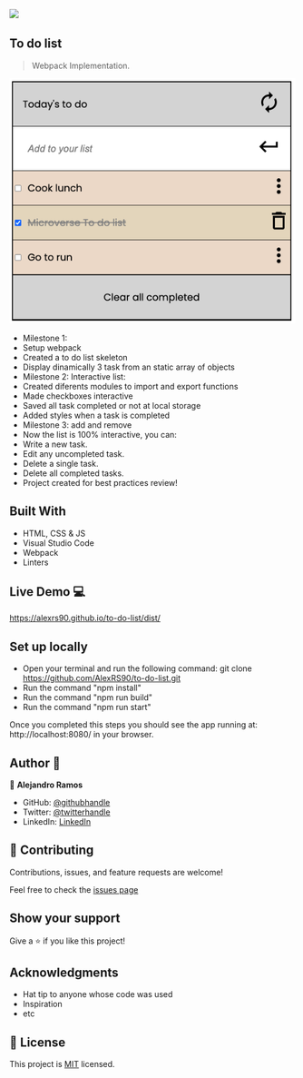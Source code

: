 ![](https://img.shields.io/badge/Microverse-blueviolet)

## To do list

> Webpack Implementation.

![screenshot](ssMilestone3.png)

- Milestone 1:
 - Setup webpack
 - Created a to do list skeleton
 - Display dinamically 3 task from an static array of objects
- Milestone 2: Interactive list:
 - Created diferents modules to import and export functions
 - Made checkboxes interactive
 - Saved all task completed or not at local storage 
 - Added styles when a task is completed
- Milestone 3: add and remove
 - Now the list is 100% interactive, you can:
 - Write a new task.
 - Edit any uncompleted task.
 - Delete a single task.
 - Delete all completed tasks.
 - Project created for best practices review!

## Built With

- HTML, CSS & JS
- Visual Studio Code
- Webpack
- Linters

## Live Demo :computer:

https://alexrs90.github.io/to-do-list/dist/

## Set up locally

- Open your terminal and run the following command: git clone https://github.com/AlexRS90/to-do-list.git
- Run the command "npm install"
- Run the command "npm run build"
- Run the command "npm run start"

Once you completed this steps you should see the app running at: http://localhost:8080/ in your browser.

## Author 👤

👤 **Alejandro Ramos**

- GitHub: [@githubhandle](https://github.com/AlexRS90)
- Twitter: [@twitterhandle](https://twitter.com/AlejandroRBenji)
- LinkedIn: [LinkedIn](https://www.linkedin.com/in/alejandro-ramos-santos-9b0b52135/)

## 🤝 Contributing

Contributions, issues, and feature requests are welcome!

Feel free to check the [issues page](https://github.com/AlexRS90/to-do-list/issues)

## Show your support

Give a ⭐️ if you like this project!

## Acknowledgments

- Hat tip to anyone whose code was used
- Inspiration
- etc

## 📝 License

This project is [MIT](./MIT.md) licensed.